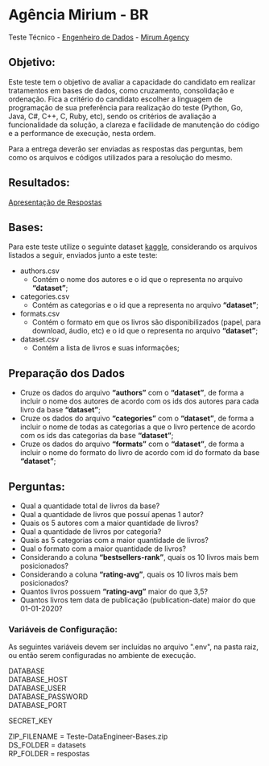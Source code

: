 # Agência Mirium - BR
Teste Técnico - [Engenheiro de Dados](https://jobs.kenoby.com/mirum/job/engenheiro-a-de-dados-pleno-remoto/607d6fc173a07e1bd3f50f34) - [Mirum Agency](https://www.mirumagency.com.br/)

## Objetivo:
Este teste tem o objetivo de avaliar a capacidade do candidato em realizar tratamentos em bases de dados, como cruzamento, consolidação e ordenação. Fica a critério do candidato escolher a linguagem de programação de sua preferência para realização do teste (Python, Go, Java, C#, C++, C, Ruby, etc), sendo os critérios de avaliação a funcionalidade da solução, a clareza e facilidade de manutenção do código e a performance de execução, nesta ordem.

Para a entrega deverão ser enviadas as respostas das perguntas, bem como os arquivos e códigos utilizados para a resolução do mesmo.


## Resultados:
[Apresentação de Respostas](/UakitiPires.pdf) 


## Bases:
Para este teste utilize o seguinte dataset [kaggle](https://www.kaggle.com/sp1thas/book-depository-dataset), considerando os arquivos listados a seguir, enviados junto a este teste:
* authors.csv
    - Contém o nome dos autores e o id que o representa no arquivo **“dataset”**;
* categories.csv
    - Contém as categorias e o id que a representa no arquivo **“dataset”**;
* formats.csv
    - Contém o formato em que os livros são disponibilizados (papel, para download, áudio, etc) e o id que o representa no arquivo **“dataset”**;
* dataset.csv
    - Contém a lista de livros e suas informações;

## Preparação dos Dados
* Cruze os dados do arquivo **“authors”** com o **“dataset”**, de forma a incluir o nome dos autores de acordo com os ids dos autores para cada livro da base **“dataset”**;
* Cruze os dados do arquivo **“categories”** com o **“dataset”**, de forma a incluir o nome de todas as categorias a que o livro pertence de acordo com os ids das categorias da base **“dataset”**;
* Cruze os dados do arquivo **“formats”** com o **“dataset”**, de forma a incluir o nome do formato do livro de acordo com id do formato da base **“dataset”**;


## Perguntas:

* Qual a quantidade total de livros da base?
* Qual a quantidade de livros que possuí apenas 1 autor?
* Quais os 5 autores com a maior quantidade de livros?
* Qual a quantidade de livros por categoria?
* Quais as 5 categorias com a maior quantidade de livros?
* Qual o formato com a maior quantidade de livros?
* Considerando a coluna **“bestsellers-rank”**, quais os 10 livros mais bem posicionados?
* Considerando a coluna **“rating-avg”**, quais os 10 livros mais bem posicionados?
* Quantos livros possuem **“rating-avg”** maior do que 3,5?
* Quantos livros tem data de publicação (publication-date) maior do que 01-01-2020?


### Variáveis de Configuração:
As seguintes variáveis devem ser incluídas no arquivo ".env", na pasta raiz, ou então serem configuradas no ambiente de execução.

DATABASE  
DATABASE_HOST  
DATABASE_USER  
DATABASE_PASSWORD  
DATABASE_PORT  
 
SECRET_KEY  
 
ZIP_FILENAME = Teste-DataEngineer-Bases.zip  
DS_FOLDER = datasets  
RP_FOLDER = respostas 
